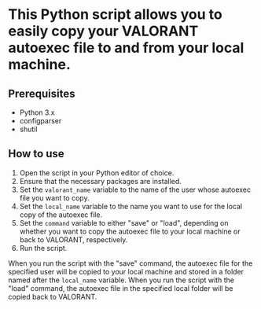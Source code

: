 # This Python script allows you to easily copy your VALORANT autoexec file to and from your local machine.

## Prerequisites
- Python 3.x
- configparser
- shutil

## How to use
1. Open the script in your Python editor of choice.
2. Ensure that the necessary packages are installed.
3. Set the `valorant_name` variable to the name of the user whose autoexec file you want to copy.
4. Set the `local_name` variable to the name you want to use for the local copy of the autoexec file.
5. Set the `command` variable to either "save" or "load", depending on whether you want to copy the autoexec file to your local machine or back to VALORANT, respectively.
6. Run the script.

When you run the script with the "save" command, the autoexec file for the specified user will be copied to your local machine and stored in a folder named after the `local_name` variable. When you run the script with the "load" command, the autoexec file in the specified local folder will be copied back to VALORANT.
